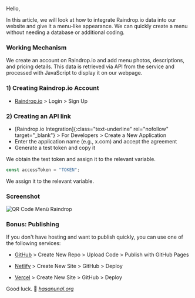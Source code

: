 Hello,

In this article, we will look at how to integrate Raindrop.io data into our website and give it a menu-like appearance. We can quickly create a menu without needing a database or additional coding.

### Working Mechanism

We create an account on Raindrop.io and add menu photos, descriptions, and pricing details. This data is retrieved via API from the service and processed with JavaScript to display it on our webpage.

### 1) Creating Raindrop.io Account

 - [Raindrop.io](https://raindrop.io/) > Login > Sign Up

### 2) Creating an API link

 - [Raindrop.io Integration]{:class="text-underline" rel="nofollow" target="_blank"} > For Developers > Create a New Application
 - Enter the application name (e.g., x.com) and accept the agreement
 - Generate a test token and copy it

We obtain the test token and assign it to the relevant variable.

```javascript
const accessToken = "TOKEN";
```

We assign it to the relevant variable.

### Screenshot 
![QR Code Menü Raindrop](https://hasanunal.github.io/raindrop-qrcode-menu/screenshot.png?v=2)

### Bonus: Publishing
If you don't have hosting and want to publish quickly, you can use one of the following services:

- [GitHub](https://github.com/) > Create New Repo > Upload Code > Publish with GitHub Pages

- [Netlify](https://www.netlify.com/) > Create New Site > GitHub > Deploy

- [Vercel](https://vercel.com/) > Create New Site > GitHub > Deploy

Good luck. 🚀
*[hasanunal.org](https://hasanunal.org/)*
